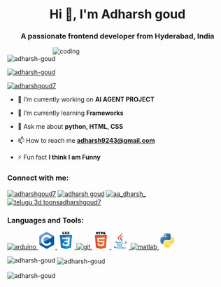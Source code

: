 <h1 align="center">Hi 👋, I'm Adharsh goud</h1>
<h3 align="center">A passionate frontend developer from Hyderabad, India</h3>
<img align="right" alt="coding" width="400" src="https://cdn.dribbble.com/userupload/23681047/file/original-d6517f1e2cc5829933ba69ca77010944.gif">

<p align="left"> <img src="https://komarev.com/ghpvc/?username=adharsh-goud&label=Profile%20views&color=0e75b6&style=flat" alt="adharsh-goud" /> </p>

<p align="left"> <a href="https://github.com/ryo-ma/github-profile-trophy"><img src="https://github-profile-trophy.vercel.app/?username=adharsh-goud" alt="adharsh-goud" /></a> </p>

<p align="left"> <a href="https://twitter.com/adharshgoud7" target="blank"><img src="https://img.shields.io/twitter/follow/adharshgoud7?logo=twitter&style=for-the-badge" alt="adharshgoud7" /></a> </p>

- 🔭 I’m currently working on **AI AGENT PROJECT**

- 🌱 I’m currently learning **Frameworks**

- 💬 Ask me about **python, HTML, CSS**

- 📫 How to reach me **adharsh9243@gmail.com**

- ⚡ Fun fact **I think I am Funny**

<h3 align="left">Connect with me:</h3>
<p align="left">
<a href="https://twitter.com/adharshgoud7" target="blank"><img align="center" src="https://raw.githubusercontent.com/rahuldkjain/github-profile-readme-generator/master/src/images/icons/Social/twitter.svg" alt="adharshgoud7" height="30" width="40" /></a>
<a href="https://linkedin.com/in/adharsh goud" target="blank"><img align="center" src="https://raw.githubusercontent.com/rahuldkjain/github-profile-readme-generator/master/src/images/icons/Social/linked-in-alt.svg" alt="adharsh goud" height="30" width="40" /></a>
<a href="https://instagram.com/aa_dharsh_" target="blank"><img align="center" src="https://raw.githubusercontent.com/rahuldkjain/github-profile-readme-generator/master/src/images/icons/Social/instagram.svg" alt="aa_dharsh_" height="30" width="40" /></a>
<a href="https://www.youtube.com/c/telugu 3d toonsadharshgoud7" target="blank"><img align="center" src="https://raw.githubusercontent.com/rahuldkjain/github-profile-readme-generator/master/src/images/icons/Social/youtube.svg" alt="telugu 3d toonsadharshgoud7" height="30" width="40" /></a>
</p>

<h3 align="left">Languages and Tools:</h3>
<p align="left"> <a href="https://www.arduino.cc/" target="_blank" rel="noreferrer"> <img src="https://cdn.worldvectorlogo.com/logos/arduino-1.svg" alt="arduino" width="40" height="40"/> </a> <a href="https://www.cprogramming.com/" target="_blank" rel="noreferrer"> <img src="https://raw.githubusercontent.com/devicons/devicon/master/icons/c/c-original.svg" alt="c" width="40" height="40"/> </a> <a href="https://www.w3schools.com/css/" target="_blank" rel="noreferrer"> <img src="https://raw.githubusercontent.com/devicons/devicon/master/icons/css3/css3-original-wordmark.svg" alt="css3" width="40" height="40"/> </a> <a href="https://git-scm.com/" target="_blank" rel="noreferrer"> <img src="https://www.vectorlogo.zone/logos/git-scm/git-scm-icon.svg" alt="git" width="40" height="40"/> </a> <a href="https://www.w3.org/html/" target="_blank" rel="noreferrer"> <img src="https://raw.githubusercontent.com/devicons/devicon/master/icons/html5/html5-original-wordmark.svg" alt="html5" width="40" height="40"/> </a> <a href="https://www.java.com" target="_blank" rel="noreferrer"> <img src="https://raw.githubusercontent.com/devicons/devicon/master/icons/java/java-original.svg" alt="java" width="40" height="40"/> </a> <a href="https://www.mathworks.com/" target="_blank" rel="noreferrer"> <img src="https://upload.wikimedia.org/wikipedia/commons/2/21/Matlab_Logo.png" alt="matlab" width="40" height="40"/> </a> <a href="https://www.python.org" target="_blank" rel="noreferrer"> <img src="https://raw.githubusercontent.com/devicons/devicon/master/icons/python/python-original.svg" alt="python" width="40" height="40"/> </a> </p>

<p><img align="left" src="https://github-readme-stats.vercel.app/api/top-langs?username=adharsh-goud&show_icons=true&locale=en&layout=compact" alt="adharsh-goud" /></p>

<p>&nbsp;<img align="center" src="https://github-readme-stats.vercel.app/api?username=adharsh-goud&show_icons=true&locale=en" alt="adharsh-goud" /></p>

<p><img align="center" src="https://github-readme-streak-stats.herokuapp.com/?user=adharsh-goud&" alt="adharsh-goud" /></p>
